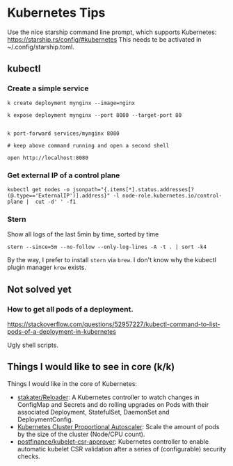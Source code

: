 # Kubernetes Tips

Use the nice starship command line prompt, which supports Kubernetes: https://starship.rs/config/#kubernetes
This needs te be activated in ~/.config/starship.toml.

## kubectl

### Create a simple service

```
k create deployment mynginx --image=nginx 

k expose deployment mynginx --port 8080 --target-port 80


k port-forward services/mynginx 8080

# keep above command running and open a second shell

open http://localhost:8080
```


### Get external IP of a control plane

```
kubectl get nodes -o jsonpath="{.items[*].status.addresses[?(@.type=='ExternalIP')].address}" -l node-role.kubernetes.io/control-plane |  cut -d' ' -f1
```

### Stern


Show all logs of the last 5min by time, sorted by time
```
stern --since=5m --no-follow --only-log-lines -A -t . | sort -k4
```

By the way, I prefer to install `stern` via `brew`. I don't know why the kubectl plugin manager `krew` exists.


## Not solved yet

### How to get all pods of a deployment.

https://stackoverflow.com/questions/52957227/kubectl-command-to-list-pods-of-a-deployment-in-kubernetes

Ugly shell scripts.

## Things I would like to see in core (k/k)

Things I would like in the core of Kubernetes:

* [stakater/Reloader](https://github.com/stakater/Reloader): A Kubernetes controller to watch changes in ConfigMap and Secrets and do rolling upgrades on Pods with their associated Deployment, StatefulSet, DaemonSet and DeploymentConfig.
* [Kubernetes Cluster Proportional Autoscaler](https://github.com/kubernetes-sigs/cluster-proportional-autoscaler): Scale the amount of pods by the size of the cluster (Node/CPU count).
* [postfinance/kubelet-csr-approver](https://github.com/postfinance/kubelet-csr-approver): Kubernetes controller to enable automatic kubelet CSR validation after a series of (configurable) security checks.

